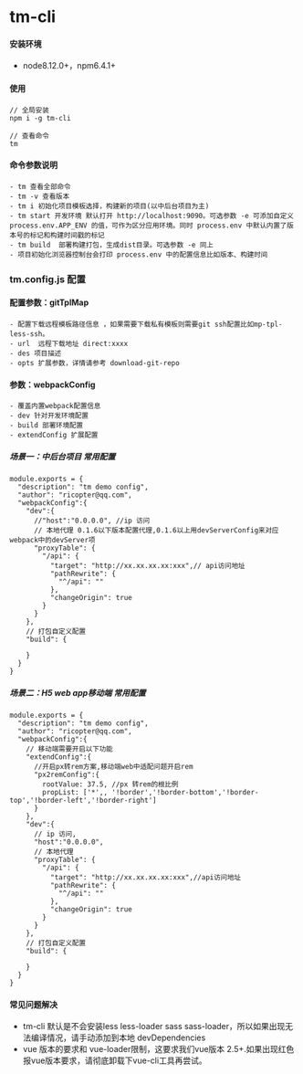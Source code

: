 # tm-cli

#### 安装环境

- node8.12.0+，npm6.4.1+

#### 使用

```
// 全局安装
npm i -g tm-cli

// 查看命令
tm
```

#### 命令参数说明
    - tm 查看全部命令
    - tm -v 查看版本
    - tm i 初始化项目模板选择，构建新的项目(以中后台项目为主)
    - tm start 开发环境 默认打开 http://localhost:9090。可选参数 -e 可添加自定义  process.env.APP_ENV 的值，可作为区分应用环境。同时 process.env 中默认内置了版本号的标记和构建时间戳的标记
    - tm build  部署构建打包，生成dist目录。可选参数 -e 同上
    - 项目初始化浏览器控制台会打印 process.env 中的配置信息比如版本、构建时间

### tm.config.js 配置 

#### 配置参数：gitTplMap 
    - 配置下载远程模板路径信息 ，如果需要下载私有模板则需要git ssh配置比如mp-tpl-less-ssh。
    - url  远程下载地址 direct:xxxx
    - des 项目描述
    - opts 扩展参数，详情请参考 download-git-repo
 
#### 参数：webpackConfig
    - 覆盖内置webpack配置信息
    - dev 针对开发环境配置
    - build 部署环境配置
    - extendConfig 扩展配置

##### 场景一：中后台项目 常用配置
```
module.exports = {
  "description": "tm demo config",
  "author": "ricopter@qq.com",
  "webpackConfig":{
    "dev":{
      //"host":"0.0.0.0", //ip 访问
      // 本地代理 0.1.6以下版本配置代理,0.1.6以上用devServerConfig来对应webpack中的devServer项
      "proxyTable": {
        "/api": {
          "target": "http://xx.xx.xx.xx:xxx",// api访问地址
          "pathRewrite": {
            "^/api": ""
          },
          "changeOrigin": true
        }
      }
    },
    // 打包自定义配置
    "build": {

    }
  }
}
```
##### 场景二：H5 web app移动端 常用配置
```
module.exports = {
  "description": "tm demo config",
  "author": "ricopter@qq.com",
  "webpackConfig":{
  	// 移动端需要开启以下功能
    "extendConfig":{
      //开启px转rem方案,移动端web中适配问题开启rem
      "px2remConfig":{
        rootValue: 37.5, //px 转rem的根比例
        propList: ['*',, '!border','!border-bottom','!border-top','!border-left','!border-right']
      }
    },
    "dev":{
      // ip 访问,
      "host":"0.0.0.0",
      // 本地代理
      "proxyTable": {
        "/api": {
          "target": "http://xx.xx.xx.xx:xxx",//api访问地址
          "pathRewrite": {
            "^/api": ""
          },
          "changeOrigin": true
        }
      }
    },
    // 打包自定义配置
    "build": {

    }
  }
}
```

#### 常见问题解决
- tm-cli 默认是不会安装less less-loader  sass sass-loader，所以如果出现无法编译情况，请手动添加到本地 devDependencies
- vue 版本的要求和 vue-loader限制，这要求我们vue版本 2.5+.如果出现红色报vue版本要求，请彻底卸载下vue-cli工具再尝试。
